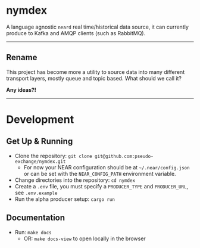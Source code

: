 # nymdex

A language agnostic `neard` real time/historical data source, it can currently produce to Kafka and AMQP clients (such as RabbitMQ).

---

## Rename

This project has become more a utility to source data into many different transport layers, mostly queue and topic based. What should we call it?

**Any ideas?!**

---


# Development


## Get Up & Running

* Clone the repository: `git clone git@github.com:pseudo-exchange/nymdex.git`
  * For now your NEAR configuration should be at `~/.near/config.json` or can be set with the `NEAR_CONFIG_PATH` environment variable.
* Change directories into the repository: `cd nymdex`
* Create a `.env` file, you must specify a `PRODUCER_TYPE` and `PRODUCER_URL`, see `.env.example`
* Run the alpha producer setup: `cargo run`

## Documentation

* Run: `make docs`
  * OR: `make docs-view` to open locally in the browser
